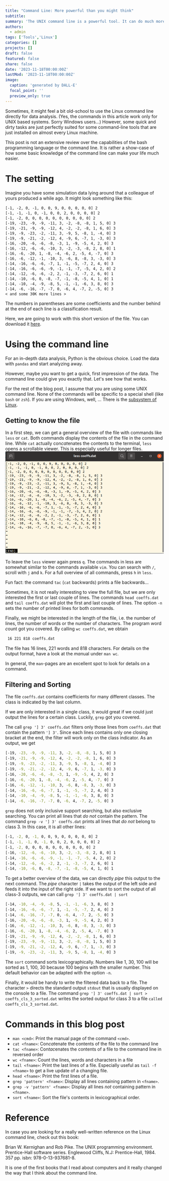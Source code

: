 ```yaml
---
title: "Command Line: More powerful than you might think"
subtitle: 
summary: 'The UNIX command line is a powerful tool. It can do much more than just executing programs and renaming files. Here, we have a quick dive into some functions that can make your everyday life much easier'
authors:
  - admin
tags: ['Tools','Linux']
categories: []
projects: []
draft: false
featured: false
share: false
date: '2023-11-18T00:00:00Z'
lastMod: '2023-11-18T00:00:00Z'
image:
  caption: 'generated by DALL-E'
  focal_point: ''
  preview_only: true
---  
```

Sometimes, it might feel a bit old-school to use the Linux command line directly for data analysis. (Yes, the commands in this article work only for UNIX based systems. Sorry Windows users...)
However, some quick and dirty tasks are just perfectly suited for some command-line tools that are just installed on almost every Linux machine.

This post is not an extensive review over the capabilities of the bash programming language or the command line.
It is rather a show-case of how some basic knowledge of the command line can make your life much easier.

# The setting
Imagine you have some simulation data lying around that a colleague of yours produced a while ago.
It might look something like this:
```
[-1, -2, 0, -1, 0, 0, 9, 0, 0, 0, 0, 0] 2
[-1, -1, -1, 0, -1, 0, 0, 2, 0, 0, 0, 0] 2
[-1, -2, 0, 0, 0, 0, 0, 0, 0, 0, 0, 0] 2
[-19, -23, -9, -9, -11, 3, -2, -8, -8, 1, 5, 0] 3
[-19, -21, -9, -9, -12, 4, -2, -2, -8, 1, 6, 0] 3
[-19, -9, -23, -2, -11, 3, -9, 5, -8, 1, -4, 0] 3
[-19, -9, -21, -2, -12, 4, -9, 6, -7, 1, -3, 0] 3
[-16, -20, -6, -6, -8, -3, 1, -9, -5, 4, 2, 0] 3
[-16, -12, -6, -6, -10, 3, -2, -3, -8, 2, 8, 0] 1
[-16, -6, -20, 1, -8, -4, -6, 2, -5, 4, -7, 0] 3
[-16, -6, -12, -1, -10, 3, -6, 8, -8, 3, -3, 0] 3
[-14, -16, -6, -6, -7, 1, -1, -5, -7, 2, 4, 0] 3
[-14, -16, -6, -6, -9, -1, -1, -7, -5, 4, 2, 0] 2
[-14, -12, -6, -6, -2, 2, -1, -3, -7, 2, 6, 0] 1
[-14, -10, -6, 0, -8, -7, -1, -8, -5, 4, 1, 0] 1
[-14, -10, -4, -9, -8, 5, -1, -1, -6, 3, 8, 0] 3
[-14, -6, -16, -7, -7, 0, -6, 4, -7, 2, -5, 0] 3
< and some 30K more lines >
```
The numbers in parentheses are some coefficients and the number behind at the end of each line is a classification result.

Here, we are going to work with this short version of the file.
You can download it [here](coeffs.dat).

# Using the command line

For an in-depth data analysis, Python is the obvious choice.
Load the data with `pandas` and start analyzing away.

However, maybe you want to get a quick, first impression of the data.
The command line could give you exactly that.
Let's see how that works.

For the rest of the blog post, I assume that you are using some UNIX command line.
None of the commands will be specific to a special shell (like `bash` or `zsh`).
If you are using Windows, well, ... There is the [subsystem of Linux](https://learn.microsoft.com/en-us/windows/wsl/install).

## Getting to know the file
In a first step, we can get a general overview of the file with commands like `less` or `cat`.
Both commands display the contents of the file in the command line.
While `cat` actually con*cat*enates the contents to the terminal, `less` opens a scrollable viewer.
This is especially useful for longer files.
![Screenshot of less](less.png)

To leave the `less` viewer again press `q`. The commands in less are somewhat similar to the commands available `vim`.
You can search with `/`, scroll with `j` and `k`. For a full overview of all commands, press `h` in `less`.

Fun fact: the command `tac` (`cat` backwards) prints a file backwards...

Sometimes, it is not really interesting to view the full file, but we are only interested the first or last couple of lines.
The commands `head coeffs.dat` and `tail coeffs.dat` will plot the first and last couple of lines.
The option `-n` sets the number of printed lines for both commands.

Finally, we might be interested in the length of the file, i.e. the number of lines, the number of words or the number of characters.
The program *w*ord *c*ount got you covered. 
By calling `wc coeffs.dat`, we obtain
```bash
 16 221 818 coeffs.dat
```
The file has 16 lines, 221 words and 818 characters.
For details on the output format, have a look at the *man*ual under `man wc`.

In general, the `man`-pages are an excellent spot to look for details on a command.

## Filtering and Sorting
The file `coeffs.dat` contains coefficients for many different classes.
The class is indicated by the last column.

If we are only interested in a single class, it would great if we could just output the lines for a certain class.
Luckily, `grep` got you covered.

The call `grep '] 3' coeffs.dat` filters only those lines from `coeffs.dat` that contain the pattern `'] 3'`.
Since each lines contains only one closing bracket at the end, the filter will work only on the class indicator.
As an output, we get
```bash
[-19, -23, -9, -9, -11, 3, -2, -8, -8, 1, 5, 0] 3
[-19, -21, -9, -9, -12, 4, -2, -2, -8, 1, 6, 0] 3
[-19, -9, -23, -2, -11, 3, -9, 5, -8, 1, -4, 0] 3
[-19, -9, -21, -2, -12, 4, -9, 6, -7, 1, -3, 0] 3
[-16, -20, -6, -6, -8, -3, 1, -9, -5, 4, 2, 0] 3
[-16, -6, -20, 1, -8, -4, -6, 2, -5, 4, -7, 0] 3
[-16, -6, -12, -1, -10, 3, -6, 8, -8, 3, -3, 0] 3
[-14, -16, -6, -6, -7, 1, -1, -5, -7, 2, 4, 0] 3
[-14, -10, -4, -9, -8, 5, -1, -1, -6, 3, 8, 0] 3
[-14, -6, -16, -7, -7, 0, -6, 4, -7, 2, -5, 0] 3
```

`grep` does not only inclusive support searching, but also exclusive searching.
You can print all lines that *do not* contain the pattern.
The command `grep -v '] 3' coeffs.dat` prints all lines that *do not* belong to class 3.
In this case, it is all other lines:
```bash
[-1, -2, 0, -1, 0, 0, 9, 0, 0, 0, 0, 0] 2
[-1, -1, -1, 0, -1, 0, 0, 2, 0, 0, 0, 0] 2
[-1, -2, 0, 0, 0, 0, 0, 0, 0, 0, 0, 0] 2
[-16, -12, -6, -6, -10, 3, -2, -3, -8, 2, 8, 0] 1
[-14, -16, -6, -6, -9, -1, -1, -7, -5, 4, 2, 0] 2
[-14, -12, -6, -6, -2, 2, -1, -3, -7, 2, 6, 0] 1
[-14, -10, -6, 0, -8, -7, -1, -8, -5, 4, 1, 0] 1
```

To get a better overview of the data, we can directly *pipe* this output to the next command.
The *pipe* character `|` takes the output of the left side and feeds it into the input of the right side.
If we want to sort the output of all class-3 outputs, we can call `grep '] 3' coeffs.dat | sort`
```bash
[-14, -10, -4, -9, -8, 5, -1, -1, -6, 3, 8, 0] 3
[-14, -16, -6, -6, -7, 1, -1, -5, -7, 2, 4, 0] 3
[-14, -6, -16, -7, -7, 0, -6, 4, -7, 2, -5, 0] 3
[-16, -20, -6, -6, -8, -3, 1, -9, -5, 4, 2, 0] 3
[-16, -6, -12, -1, -10, 3, -6, 8, -8, 3, -3, 0] 3
[-16, -6, -20, 1, -8, -4, -6, 2, -5, 4, -7, 0] 3
[-19, -21, -9, -9, -12, 4, -2, -2, -8, 1, 6, 0] 3
[-19, -23, -9, -9, -11, 3, -2, -8, -8, 1, 5, 0] 3
[-19, -9, -21, -2, -12, 4, -9, 6, -7, 1, -3, 0] 3
[-19, -9, -23, -2, -11, 3, -9, 5, -8, 1, -4, 0] 3
```
The `sort` command sorts lexicographically. Numbers like 1, 30, 100 will be sorted as 1, 100, 30 because 100 begins with the smaller number.
This default behavior can be adapted with the option `-n`.

Finally, it would be handy to write the filtered data back to a file.
The character `>` directs the standard output `stdout` that is usually displayed on the console to a file.
The command `grep '] 3' coeffs.dat | sort > coeffs_cls_3_sorted.dat` writes the sorted output for class 3 to a file `called coeffs_cls_3_sorted.dat`.

# Commands in this blog post
- `man <cmd>`: Print the manual page of the command `<cmd>`.
- `cat <fname>`: Con*cat*enate the contents of the file to the command line
- `tac <fname>`: Con*tac*enates the contents of a file to the command line in reversed order
- `wc <fname>`: Count the lines, words and characters in a file
- `tail <fname>`: Print the last lines of a file. Especially useful as `tail -f <fname>` to get a live update of a changing file.
- `head <fname>`: Print the first lines of a file.
- `grep 'pattern' <fname>`: Display all lines containing pattern in `<fname>`.
- `grep -v 'pattern' <fname>`: Display all lines *not* containing pattern in `<fname>`.
- `sort <fname>`: Sort the file's contents in lexicographical order.

# Reference
In case you are looking for a really well-written reference on the Linux command line, check out this book:

Brian W. Kernighan and Rob Pike. The UNIX programming environment. Prentice-Hall software series. Englewood Cliffs, N.J: Prentice-Hall, 1984. 357 pp. isbn: 978-0-13-937681-8.

It is one of the first books that I read about computers and it really changed the way that I think about the command line.